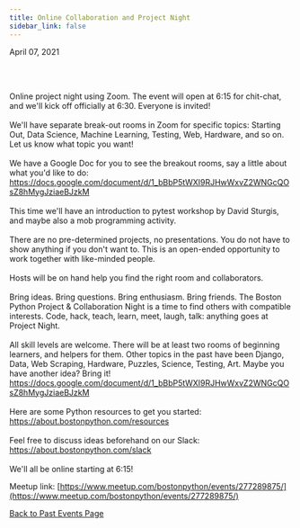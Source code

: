 ```yaml
---
title: Online Collaboration and Project Night
sidebar_link: false
---
```


April 07, 2021



<p><br/><br/></p>

<p>Online project night using Zoom. The event will open at 6:15 for chit-chat, and we'll kick off officially at 6:30. Everyone is invited!<br/><br/>We'll have separate break-out rooms in Zoom for specific topics: Starting Out, Data Science, Machine Learning, Testing, Web, Hardware, and so on. Let us know what topic you want!<br/><br/>We have a Google Doc for you to see the breakout rooms, say a little about what you'd like to do: <a class="link" href="https://docs.google.com/document/d/1_bBbP5tWXI9RJHwWxvZ2WNGcQOsZ8hMygJziaeBJzkM" rel="nofollow ugc" target="_blank" title="https://docs.google.com/document/d/1_bBbP5tWXI9RJHwWxvZ2WNGcQOsZ8hMygJziaeBJzkM">https://docs.google.com/document/d/1_bBbP5tWXI9RJHwWxvZ2WNGcQOsZ8hMygJziaeBJzkM</a><br/><br/>This time we'll have an introduction to pytest workshop by David Sturgis, and maybe also a mob programming activity.<br/><br/>There are no pre-determined projects, no presentations. You do not have to show anything if you don't want to. This is an open-ended opportunity to work together with like-minded people.<br/><br/>Hosts will be on hand help you find the right room and collaborators.<br/><br/>Bring ideas. Bring questions. Bring enthusiasm. Bring friends. The Boston Python Project &amp; Collaboration Night is a time to find others with compatible interests. Code, hack, teach, learn, meet, laugh, talk: anything goes at Project Night.<br/><br/>All skill levels are welcome. There will be at least two rooms of beginning learners, and helpers for them. Other topics in the past have been Django, Data, Web Scraping, Hardware, Puzzles, Science, Testing, Art. Maybe you have another idea? Bring it! <a class="link" href="https://docs.google.com/document/d/1_bBbP5tWXI9RJHwWxvZ2WNGcQOsZ8hMygJziaeBJzkM" rel="nofollow ugc" target="_blank" title="https://docs.google.com/document/d/1_bBbP5tWXI9RJHwWxvZ2WNGcQOsZ8hMygJziaeBJzkM">https://docs.google.com/document/d/1_bBbP5tWXI9RJHwWxvZ2WNGcQOsZ8hMygJziaeBJzkM</a><br/><br/>Here are some Python resources to get you started: <a class="link" href="https://about.bostonpython.com/resources" rel="nofollow ugc" target="_blank" title="https://about.bostonpython.com/resources">https://about.bostonpython.com/resources</a><br/><br/>Feel free to discuss ideas beforehand on our Slack: <a class="link" href="https://about.bostonpython.com/slack" rel="nofollow ugc" target="_blank" title="https://about.bostonpython.com/slack">https://about.bostonpython.com/slack</a><br/><br/>We'll all be online starting at 6:15!</p>


Meetup link: [https://www.meetup.com/bostonpython/events/277289875/](https://www.meetup.com/bostonpython/events/277289875/)

[Back to Past Events Page](index.md)